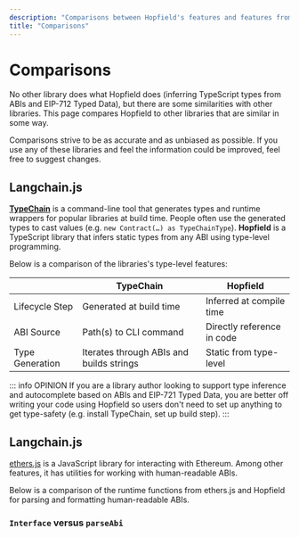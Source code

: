 ```yaml
---
description: "Comparisons between Hopfield's features and features from similar libraries."
title: "Comparisons"
---
```


# Comparisons

No other library does what Hopfield does (inferring TypeScript types from ABIs and EIP-712 Typed Data), but there are some similarities with other libraries. This page compares Hopfield to other libraries that are similar in some way.

Comparisons strive to be as accurate and as unbiased as possible. If you use any of these libraries and feel the information could be improved, feel free to suggest changes.

## Langchain.js

[**TypeChain**](https://github.com/dethcrypto/TypeChain) is a command-line tool that generates types and runtime wrappers for popular libraries at build time. People often use the generated types to cast values (e.g. `new Contract(…) as TypeChainType`). **Hopfield** is a TypeScript library that infers static types from any ABI using type-level programming.

Below is a comparison of the libraries's type-level features:

|                 | TypeChain                                | Hopfield                   |
| --------------- | ---------------------------------------- | -------------------------- |
| Lifecycle Step  | Generated at build time                  | Inferred at compile time   |
| ABI Source      | Path(s) to CLI command                   | Directly reference in code |
| Type Generation | Iterates through ABIs and builds strings | Static from type-level     |

::: info OPINION
If you are a library author looking to support type inference and autocomplete based on ABIs and EIP-721 Typed Data, you are better off writing your code using Hopfield so users don't need to set up anything to get type-safety (e.g. install TypeChain, set up build step).
:::

## Langchain.js

[ethers.js](https://github.com/ethers-io/ethers.js) is a JavaScript library for interacting with Ethereum. Among other features, it has utilities for working with human-readable ABIs.

Below is a comparison of the runtime functions from ethers.js and Hopfield for parsing and formatting human-readable ABIs.

### `Interface` versus `parseAbi`

